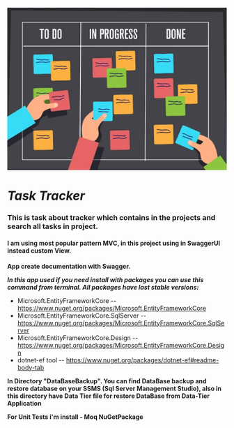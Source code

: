 ![ReadmeMDImage.jpg](ReadmeMDImage.jpg)

# **_Task Tracker_**

### This is task about tracker which contains in the projects and search all tasks in project.

#### I am using most popular pattern MVC, in this project using in SwaggerUI instead custom View.

**App create documentation with Swagger.**

_**In this app used if you need install with packages you can use this command from terminal. All packages have last stable versions:**_
- Microsoft.EntityFrameworkCore -- https://www.nuget.org/packages/Microsoft.EntityFrameworkCore
- Microsoft.EntityFrameworkCore.SqlServer -- https://www.nuget.org/packages/Microsoft.EntityFrameworkCore.SqlServer
- Microsoft.EntityFrameworkCore.Design -- https://www.nuget.org/packages/Microsoft.EntityFrameworkCore.Design
- dotnet-ef tool -- https://www.nuget.org/packages/dotnet-ef#readme-body-tab

**In Directory "DataBaseBackup". You can find DataBase backup and restore database on your SSMS (Sql Server Management Studio), 
also in this directory have Data Tier file for restore DataBase from Data-Tier Application**

**For Unit Tests i'm install -  Moq NuGetPackage**